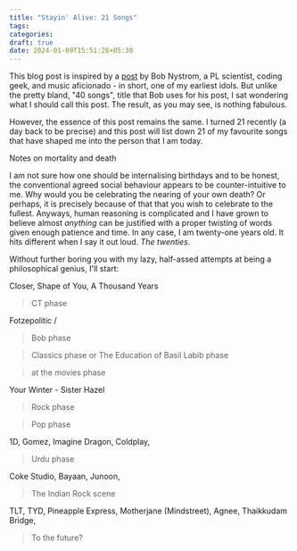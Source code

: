 ```yaml
---
title: "Stayin' Alive: 21 Songs"
tags:
categories: 
draft: true
date: 2024-01-09T15:51:28+05:30
---
```


This blog post is inspired by a [post][0] by Bob Nystrom, a PL scientist, coding geek, and music aficionado - in short, one of my earliest idols. But unlike the pretty bland, "40 songs", title that Bob uses for his post, I sat wondering what I should call this post. The result, as you may see, is nothing fabulous.

However, the essence of this post remains the same. I turned 21 recently (a day back to be precise) and this post will list down 21 of my favourite songs that have shaped me into the person that I am today. 

Notes on mortality and death

I am not sure how one should be internalising birthdays and to be honest, the conventional agreed social behaviour appears to be counter-intuitive to me. Why would you be celebrating the nearing of your own death? Or perhaps, it is precisely because of that that you wish to celebrate to the fullest. Anyways, human reasoning is complicated and I have grown to believe almost _anything_ can be justified with a proper twisting of words given enough patience and time. In any case, I am twenty-one years old. It hits different when I say it out loud. _The twenties_.

Without further boring you with my lazy, half-assed attempts at being a philosophical genius, I'll start:


Closer, Shape of You, A Thousand Years 

> CT phase 

Fotzepolitic / 

> Bob phase

> Classics phase or The Education of Basil Labib phase 

> at the movies phase 

Your Winter - Sister Hazel 



> Rock phase

> Pop phase 

1D, Gomez, Imagine Dragon, Coldplay, 

> Urdu phase

Coke Studio, Bayaan, Junoon, 

> The Indian Rock scene 

TLT, TYD, Pineapple Express, Motherjane (Mindstreet), Agnee, Thaikkudam Bridge, 

> To the future? 


[0]: https://journal.stuffwithstuff.com/2018/05/19/40-songs/
